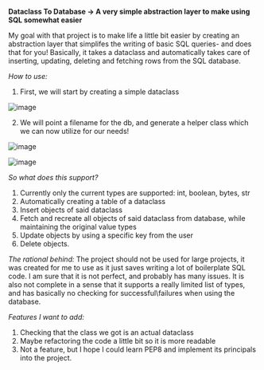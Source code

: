 **Dataclass To Database -> A very simple abstraction layer to make using SQL somewhat easier**


My goal with that project is to make life a little bit easier by creating an abstraction layer that simplifes the writing of basic SQL queries- and does that for you!
Basically, it takes a dataclass and automatically takes care of inserting, updating, deleting and fetching rows from the SQL database.


*How to use:*

1. First, we will start by creating a simple dataclass

![image](https://user-images.githubusercontent.com/75909725/194360649-4dcefe6d-8ee1-4bac-93d6-e782ae41fa70.png)


2. We will point a filename for the db, and generate a helper class which we can now utilize for our needs!

![image](https://user-images.githubusercontent.com/75909725/194361103-4ff6dae7-9211-4fe5-adbe-6609fe67fcbc.png)


![image](https://user-images.githubusercontent.com/75909725/194361241-2f689a4b-4da1-45a4-aea2-45b9e60459f7.png)




*So what does this support?*

1. Currently only the current types are supported: int, boolean, bytes, str
2. Automatically creating a table of a dataclass
3. Insert objects of said dataclass
4. Fetch and recreate all objects of said dataclass from database, while maintaining the original value types
5. Update objects by using a specific key from the user
6. Delete objects.



*The rational behind:*
The project should not be used for large projects, it was created for me to use as it just saves writing a lot of boilerplate SQL code. I am sure that it is not perfect, 
and probably has many issues. It is also not complete in a sense that it supports a really limited list of types, and has basically no checking for successful\failures when using the database.



*Features I want to add:*

1. Checking that the class we got is an actual dataclass
2. Maybe refactoring the code a little bit so it is more readable
3. Not a feature, but I hope I could learn PEP8 and implement its principals into the project.
